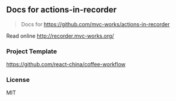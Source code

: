 
Docs for actions-in-recorder
----

> Docs for https://github.com/mvc-works/actions-in-recorder

Read online http://recorder.mvc-works.org/

### Project Template

https://github.com/react-china/coffee-workflow

### License

MIT
